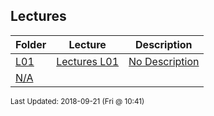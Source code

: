 ## Lectures
| Folder | Lecture | Description|
 | ------------|------------|------------|
 | [L01](/Users/griffin/Code/Courses/2143-Object-Oriented-Programming/tree/master/Lectures/L01) | [ Lectures L01 ](/Users/griffin/Code/Courses/2143-Object-Oriented-Programming/tree/master/Lectures/L01) | [ No Description](/Users/griffin/Code/Courses/2143-Object-Oriented-Programming/tree/master/Lectures/L01) | [N/A](/Users/griffin/Code/Courses/2143-Object-Oriented-Programming/tree/master/Lectures/L01) |
 | [N/A](/Users/griffin/Code/Courses/2143-Object-Oriented-Programming/tree/master/Lectures/N/A) |

<sup>Last Updated: 2018-09-21 (Fri @ 10:41)</sup>